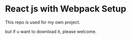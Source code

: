 # React js with Webpack Setup
This repo is used for my own project.

but if u want to download it, please welcome.
